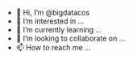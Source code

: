 - 👋 Hi, I’m @bigdatacos
- 👀 I’m interested in ...
- 🌱 I’m currently learning ...
- 💞️ I’m looking to collaborate on ...
- 📫 How to reach me ...

<!---
bigdatacos/bigdatacos is a ✨ special ✨ repository because its `README.md` (this file) appears on your GitHub profile.
You can click the Preview link to take a look at your changes.
--->

